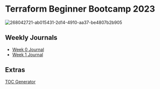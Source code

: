 # Terraform Beginner Bootcamp 2023

![268042721-ab015431-2d14-4910-aa37-be4807b2b905](https://github.com/stuckhere4ever-me/terraform-beginner-bootcamp-2023/assets/79291937/e3c99455-98f0-47fd-a4da-f3e5311b8c91)

## Weekly Journals

- [Week 0 Journal](journal/week0.md)
- [Week 1 Journal](journal/week1.md)

## Extras 
[TOC Generator](https://ecotrust-canada.github.io/markdown-toc/)
